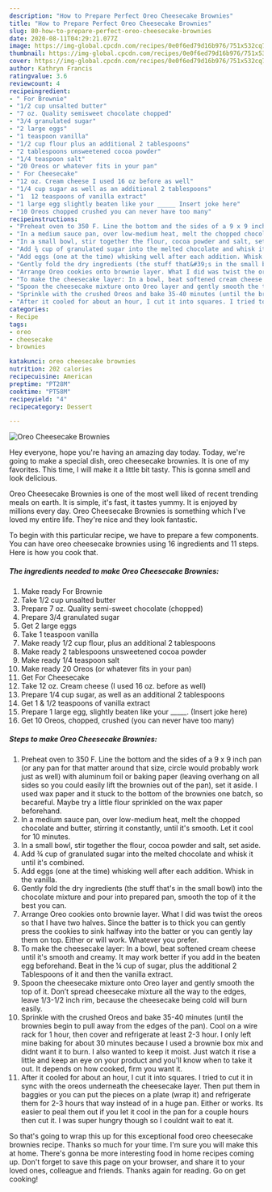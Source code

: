```yaml
---
description: "How to Prepare Perfect Oreo Cheesecake Brownies"
title: "How to Prepare Perfect Oreo Cheesecake Brownies"
slug: 80-how-to-prepare-perfect-oreo-cheesecake-brownies
date: 2020-08-11T04:29:21.077Z
image: https://img-global.cpcdn.com/recipes/0e0f6ed79d16b976/751x532cq70/oreo-cheesecake-brownies-recipe-main-photo.jpg
thumbnail: https://img-global.cpcdn.com/recipes/0e0f6ed79d16b976/751x532cq70/oreo-cheesecake-brownies-recipe-main-photo.jpg
cover: https://img-global.cpcdn.com/recipes/0e0f6ed79d16b976/751x532cq70/oreo-cheesecake-brownies-recipe-main-photo.jpg
author: Kathryn Francis
ratingvalue: 3.6
reviewcount: 4
recipeingredient:
- " For Brownie"
- "1/2 cup unsalted butter"
- "7 oz. Quality semisweet chocolate chopped"
- "3/4 granulated sugar"
- "2 large eggs"
- "1 teaspoon vanilla"
- "1/2 cup flour plus an additional 2 tablespoons"
- "2 tablespoons unsweetened cocoa powder"
- "1/4 teaspoon salt"
- "20 Oreos or whatever fits in your pan"
- " For Cheesecake"
- "12 oz. Cream cheese I used 16 oz before as well"
- "1/4 cup sugar as well as an additional 2 tablespoons"
- "1  12 teaspoons of vanilla extract"
- "1 large egg slightly beaten like your _____ Insert joke here"
- "10 Oreos chopped crushed you can never have too many"
recipeinstructions:
- "Preheat oven to 350 F. Line the bottom and the sides of a 9 x 9 inch pan (or any pan for that matter around that size, circle would probably work just as well) with aluminum foil or baking paper (leaving overhang on all sides so you could easily lift the brownies out of the pan), set it aside. I used wax paper and it stuck to the bottom of the brownies one batch, so becareful. Maybe try a little flour sprinkled on the wax paper beforehand."
- "In a medium sauce pan, over low-medium heat, melt the chopped chocolate and butter, stirring it constantly, until it&#39;s smooth. Let it cool for 10 minutes."
- "In a small bowl, stir together the flour, cocoa powder and salt, set aside."
- "Add ¾ cup of granulated sugar into the melted chocolate and whisk it until it&#39;s combined."
- "Add eggs (one at the time) whisking well after each addition. Whisk in the vanilla."
- "Gently fold the dry ingredients (the stuff that&#39;s in the small bowl) into the chocolate mixture and pour into prepared pan, smooth the top of it the best you can."
- "Arrange Oreo cookies onto brownie layer. What I did was twist the oreos so that I have two halves. Since the batter is to thick you can gently press the cookies to sink halfway into the batter or you can gently lay them on top. Either or will work. Whatever you prefer."
- "To make the cheesecake layer: In a bowl, beat softened cream cheese until it&#39;s smooth and creamy. It may work better if you add in the beaten egg beforehand. Beat in the ¼ cup of sugar, plus the additional 2 Tablespoons of it and then the vanilla extract."
- "Spoon the cheesecake mixture onto Oreo layer and gently smooth the top of it. Don’t spread cheesecake mixture all the way to the edges, leave 1/3-1/2 inch rim, because the cheesecake being cold will burn easily."
- "Sprinkle with the crushed Oreos and bake 35-40 minutes (until the brownies begin to pull away from the edges of the pan). Cool on a wire rack for 1 hour, then cover and refrigerate at least 2-3 hour. I only left mine baking for about 30 minutes because I used a brownie box mix and didnt want it to burn. I also wanted to keep it moist. Just watch it rise a little and keep an eye on your product and you&#39;ll know when to take it out. It depends on how cooked, firm you want it."
- "After it cooled for about an hour, I cut it into squares. I tried to cut it in sync with the oreos underneath the cheesecake layer. Then put them in baggies or you can put the pieces on a plate (wrap it) and refrigerate them for 2-3 hours that way instead of in a huge pan. Either or works. Its easier to peal them out if you let it cool in the pan for a couple hours then cut it. I was super hungry though so I couldnt wait to eat it."
categories:
- Recipe
tags:
- oreo
- cheesecake
- brownies

katakunci: oreo cheesecake brownies 
nutrition: 202 calories
recipecuisine: American
preptime: "PT28M"
cooktime: "PT58M"
recipeyield: "4"
recipecategory: Dessert

---
```



![Oreo Cheesecake Brownies](https://img-global.cpcdn.com/recipes/0e0f6ed79d16b976/751x532cq70/oreo-cheesecake-brownies-recipe-main-photo.jpg)

Hey everyone, hope you're having an amazing day today. Today, we're going to make a special dish, oreo cheesecake brownies. It is one of my favorites. This time, I will make it a little bit tasty. This is gonna smell and look delicious.



Oreo Cheesecake Brownies is one of the most well liked of recent trending meals on earth. It is simple, it's fast, it tastes yummy. It is enjoyed by millions every day. Oreo Cheesecake Brownies is something which I've loved my entire life. They're nice and they look fantastic.


To begin with this particular recipe, we have to prepare a few components. You can have oreo cheesecake brownies using 16 ingredients and 11 steps. Here is how you cook that.

<!--inarticleads1-->

##### The ingredients needed to make Oreo Cheesecake Brownies:

1. Make ready  For Brownie
1. Take 1/2 cup unsalted butter
1. Prepare 7 oz. Quality semi-sweet chocolate (chopped)
1. Prepare 3/4 granulated sugar
1. Get 2 large eggs
1. Take 1 teaspoon vanilla
1. Make ready 1/2 cup flour, plus an additional 2 tablespoons
1. Make ready 2 tablespoons unsweetened cocoa powder
1. Make ready 1/4 teaspoon salt
1. Make ready 20 Oreos (or whatever fits in your pan)
1. Get  For Cheesecake
1. Take 12 oz. Cream cheese (I used 16 oz. before as well)
1. Prepare 1/4 cup sugar, as well as an additional 2 tablespoons
1. Get 1 &amp; 1/2 teaspoons of vanilla extract
1. Prepare 1 large egg, slightly beaten like your _____. (Insert joke here)
1. Get 10 Oreos, chopped, crushed (you can never have too many)




<!--inarticleads2-->

##### Steps to make Oreo Cheesecake Brownies:

1. Preheat oven to 350 F. Line the bottom and the sides of a 9 x 9 inch pan (or any pan for that matter around that size, circle would probably work just as well) with aluminum foil or baking paper (leaving overhang on all sides so you could easily lift the brownies out of the pan), set it aside. I used wax paper and it stuck to the bottom of the brownies one batch, so becareful. Maybe try a little flour sprinkled on the wax paper beforehand.
1. In a medium sauce pan, over low-medium heat, melt the chopped chocolate and butter, stirring it constantly, until it&#39;s smooth. Let it cool for 10 minutes.
1. In a small bowl, stir together the flour, cocoa powder and salt, set aside.
1. Add ¾ cup of granulated sugar into the melted chocolate and whisk it until it&#39;s combined.
1. Add eggs (one at the time) whisking well after each addition. Whisk in the vanilla.
1. Gently fold the dry ingredients (the stuff that&#39;s in the small bowl) into the chocolate mixture and pour into prepared pan, smooth the top of it the best you can.
1. Arrange Oreo cookies onto brownie layer. What I did was twist the oreos so that I have two halves. Since the batter is to thick you can gently press the cookies to sink halfway into the batter or you can gently lay them on top. Either or will work. Whatever you prefer.
1. To make the cheesecake layer: In a bowl, beat softened cream cheese until it&#39;s smooth and creamy. It may work better if you add in the beaten egg beforehand. Beat in the ¼ cup of sugar, plus the additional 2 Tablespoons of it and then the vanilla extract.
1. Spoon the cheesecake mixture onto Oreo layer and gently smooth the top of it. Don’t spread cheesecake mixture all the way to the edges, leave 1/3-1/2 inch rim, because the cheesecake being cold will burn easily.
1. Sprinkle with the crushed Oreos and bake 35-40 minutes (until the brownies begin to pull away from the edges of the pan). Cool on a wire rack for 1 hour, then cover and refrigerate at least 2-3 hour. I only left mine baking for about 30 minutes because I used a brownie box mix and didnt want it to burn. I also wanted to keep it moist. Just watch it rise a little and keep an eye on your product and you&#39;ll know when to take it out. It depends on how cooked, firm you want it.
1. After it cooled for about an hour, I cut it into squares. I tried to cut it in sync with the oreos underneath the cheesecake layer. Then put them in baggies or you can put the pieces on a plate (wrap it) and refrigerate them for 2-3 hours that way instead of in a huge pan. Either or works. Its easier to peal them out if you let it cool in the pan for a couple hours then cut it. I was super hungry though so I couldnt wait to eat it.




So that's going to wrap this up for this exceptional food oreo cheesecake brownies recipe. Thanks so much for your time. I'm sure you will make this at home. There's gonna be more interesting food in home recipes coming up. Don't forget to save this page on your browser, and share it to your loved ones, colleague and friends. Thanks again for reading. Go on get cooking!
